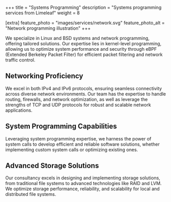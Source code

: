 +++
title = "Systems Programming"
description = "Systems programming services from Limeleaf"
weight = 8

[extra]
feature_photo = "images/services/network.svg"
feature_photo_alt = "Network programming illustration"
+++

We specialize in Linux and BSD systems and network programming, offering tailored solutions. Our expertise lies in kernel-level programming, allowing us to optimize system performance and security through eBPF (Extended Berkeley Packet Filter) for efficient packet filtering and network traffic control.

## Networking Proficiency

We excel in both IPv4 and IPv6 protocols, ensuring seamless connectivity across diverse network environments. Our team has the expertise to handle routing, firewalls, and network optimization, as well as leverage the strengths of TCP and UDP protocols for robust and scalable network applications.

## System Programming Capabilities

Leveraging system programming expertise, we harness the power of system calls to develop efficient and reliable software solutions, whether implementing custom system calls or optimizing existing ones.

## Advanced Storage Solutions

Our consultancy excels in designing and implementing storage solutions, from traditional file systems to advanced technologies like RAID and LVM. We optimize storage performance, reliability, and scalability for local and distributed file systems.
